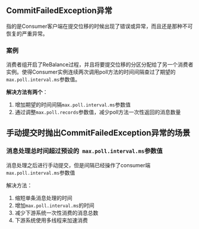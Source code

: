 ## CommitFailedException异常

指的是Consumer客户端在提交位移的时候出现了错误或异常，而且还是那种不可恢复的严重异常。



### 案例

消费者组开启了ReBalance过程，并且将要提交位移的分区分配给了另一个消费者实例。使得Consumer实例连续两次调用poll方法的时间间隔查过了期望的`max.poll.interval.ms`参数值。

**解决方法有两个**：

1. 增加期望的时间间隔`max.poll.interval.ms`参数值
2. 通过调整`max.poll.records`参数值，减少poll方法一次性返回的消息数量



## 手动提交时抛出CommitFailedException异常的场景

### 消息处理总时间超过预设的` max.poll.interval.ms`参数值

消息处理之后进行手动提交，但是间隔已经操作了consumer端`max.poll.interval.ms`参数值

解决方法：

1. 缩短单条消息处理的时间
2. 增加`max.poll.interval.ms`的时间
3. 减少下游系统一次性消费的消息总数
4. 下游系统使用多线程来加速消费

